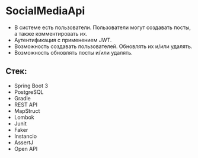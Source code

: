 # SocialMediaApi

- В системе есть пользователи. Пользователи могут создавать посты, а также комментировать их.
- Аутентификация с применением JWT.
- Возможность создавать пользователей. Обновлять их и/или удалять.
- Возможность обновлять посты и/или удалять.

## Стек:
- Spring Boot 3
- PostgreSQL
- Gradle
- REST API
- MapStruct
- Lombok
- Junit
- Faker
- Instancio
- AssertJ
- Open API